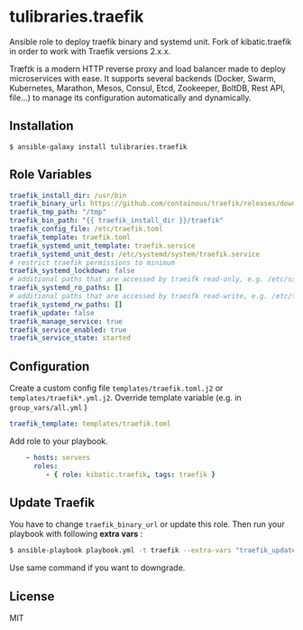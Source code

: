 tulibraries.traefik
===================

Ansible role to deploy traefik binary and systemd unit. Fork of kibatic.traefik in order to work with Traefik versions 2.x.x.

Træfɪk is a modern HTTP reverse proxy and load balancer made to deploy microservices with ease. It supports several backends (Docker, Swarm, Kubernetes, Marathon, Mesos, Consul, Etcd, Zookeeper, BoltDB, Rest API, file…) to manage its configuration automatically and dynamically.

Installation
--------------

`$ ansible-galaxy install tulibraries.traefik`

Role Variables
--------------

```yml
traefik_install_dir: /usr/bin
traefik_binary_url: https://github.com/containous/traefik/releases/download/v1.7.5/traefik_linux-amd64
traefik_tmp_path: "/tmp"
traefik_bin_path: "{{ traefik_install_dir }}/traefik"
traefik_config_file: /etc/traefik.toml
traefik_template: traefik.toml
traefik_systemd_unit_template: traefik.service
traefik_systemd_unit_dest: /etc/systemd/system/traefik.service
# restrict traefik permissions to minimum
traefik_systemd_lockdown: false
# additional paths that are accessed by traeifk read-only, e.g. /etc/ssl/traefik.pem, /etc/ssl/traefik.crt
traefik_systemd_ro_paths: []
# additional paths that are accessed by traeifk read-write, e.g. /etc/traefik-acme.json, /var/log/traefik/access.log
traefik_systemd_rw_paths: []
traefik_update: false
traefik_manage_service: true
traefik_service_enabled: true
traefik_service_state: started
```


Configuration
----------------

Create a custom config file `templates/traefik.toml.j2` or `templates/traefik*.yml.j2`.
Override template variable (e.g. in `group_vars/all.yml` )

```yml
traefik_template: templates/traefik.toml
```

Add role to your playbook.

```yml
    - hosts: servers
      roles:
         - { role: kibatic.traefik, tags: traefik }
```

Update Traefik
--------------

You have to change `traefik_binary_url` or update this role. Then run your playbook
with following **extra vars** :

```bash
$ ansible-playbook playbook.yml -t traefik --extra-vars "traefik_update=true"
```

Use same command if you want to downgrade.

License
-------

MIT
